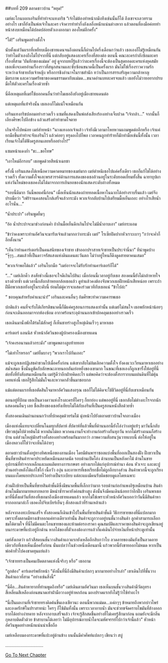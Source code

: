 ##บทที่ 209 ตลาดชาวบ้าน
“หยุด!”


เมย์ตะโกนบอกเอรินที่ทำท่าจะแทงกริช “เจ้าไม่ต้องทำหน้าถมึงทึงเช่นนั้นก็ได้ ถึงเขาจะเลวทรามอย่างไร เขาก็ยังเป็นพ่อเจ้าในละคร เจ้าควรทำท่ากึ่งลังเลกึ่งหนักแน่นต่างหาก แล้วตอนที่ลงมือค่อยทำหน้าสงบเหมือนได้ปลดปล่อยตัวเองออกมา ลองใหม่อีกครั้ง”


“ได้!” เอรินพูดอย่างตั้งใจ


นับตั้งแต่วันแรกที่เหยียบเมืองชายแดนจนถึงตอนนี้ก็ผ่านไปครึ่งเดือนกว่าแล้ว เธอเองก็ไม่รู้เหมือนกันว่าทำไมตัวเองถึงไม่ไปจากที่นี่ แต่กลับอยู่แสดงละครเรื่องที่สองต่อ ตอนนี้ คณะละครกำลังซ้อมละครเรื่องที่สาม ‘บันทึกของแม่มด’ อยู่ ดูจากบทก็รู้แล้วว่าละครเรื่องนี้จะต้องเป็นสุดยอดละครแห่งยุคสมัย เธอเพิ่งจะเคยอ่านเรื่องราวที่สนุกสนานและซับซ้อนขนาดนี้เป็นครั้งแรก มันไม่ใช่เรื่องราวความรักระหว่างเจ้าชายกับเจ้าหญิง หรือการชิงอำนาจในราชสำนัก ทว่าเป็นการสรรเสริญความกล้าหาญ มิตรภาพ และความศรัทธาของคนธรรมดากับแม่มด...ขนาดอ่านบทละครจบแล้ว เธอยังไม่วายอยากปรบมือให้ตัวละครในเรื่องด้วยซ้ำ


นี่คือเหตุผลที่เมย์ใช้บอกคนอื่นว่าทำไมเธอถึงยังอยู่เมืองชายแดนต่อ


แต่เหตุผลที่แท้จริงนั้น เธอเองก็ไม่แน่ใจเหมือนกัน


เอรินแทงกริชปลอมอย่างรวดเร็ว แซมที่แสดงเป็นพ่อส่งเสียงร้องอย่างเจ็บปวด “เจ้ากล้า...” จากนั้นก็เอียงศีรษะไปอีกข้าง แล้วแสร้งทำท่าขาดใจตาย


เกินจริงไปหน่อย เมย์ส่ายหน้า “นางแทงอกเจ้าแล้ว เจ้ายังมีเวลามาโหยหวนแถมพูดต่ออีกหรือ เจ้าแค่ยกมือขึ้นทำท่าจะจับเอรินไว้ แล้วค่อยๆ ทรุดลงไปก็พอ เวลาคนถูกทำร้ายก็มักทำมือเช่นนี้ทั้งนั้น เวลาเรียนเจ้าไม่ได้ฟังครูสอนเลยหรืออย่างไร!”


แซมหน้าแดงก่ำ “ขะ...ขอโทษ”


“เอาใหม่อีกรอบ” เธอพูดด้วยสีหน้าเฉยชา


ครั้งนี้ เอรินแสดงได้เหนือความคาดหมายของเมย์มาก เมย์ตำหนิเธอไปแค่ครั้งเดียว เธอก็แก้ไขได้อย่างรวดเร็ว ทั้งความตั้งใจและพรสวรรค์ด้านการแสดงของเธอล้วนอยู่ในระดับยอดเยี่ยมทั้งสิ้น ฉายาบุปผาแห่งวันใหม่ของเธอคงไม่ได้มาจากการเยินยอของนักแสดงระดับล่างทั้งหมด


“รอบนี้ดีมาก วันนี้พอแค่นี้ก่อน” เมื่อเห็นนักแสดงถ่ายทอดเนื้อหาในฉากได้อย่างราบรื่นแล้ว เมย์จึงปรบมือว่า “เฟร์รานคงสอนใกล้เสร็จแล้วกระมัง พวกเจ้ากลับบ้านไปเตรียมมื้อเย็นเถอะ อย่างไรเสียน้ำอะไรนั่น...”


“น้ำประปา” เอรินพูดยิ้มๆ


“อ้อ น้ำประปาจะมาช่วงก่อนค่ำ ถ้ากินมื้อเย็นดึกเกินไปจะไม่มีน้ำอาบเอา” เมย์กระแอม


“ข้าว่าคงเพราะท่านอัศวินจะมารับเจ้าแล้วมากกว่ากระมัง เมย์” โรเซียปิดปากหัวเราะเบาๆ “กว่าจะค่ำก็อีกตั้งนาน”


“เห็นว่าท่านคาร์เตอร์เป็นคนสนิทของเจ้าชาย เข้าออกปราสาทเจ้าชายเป็นประจำนี่นา” ทีน่าพูดบ้าง “จุ๊ๆๆ...สมแล้วที่เป็นดาวจรัสแสงแห่งดินแดนตะวันตก ไม่ว่าอยู่ไหนก็ดึงดูดสายตาคนเสมอ”


“พวกเจ้าพอได้แล้ว” เอรินโบกมือ “เมย์อาจจะไม่รับรักท่านคาร์เตอร์ก็ได้”


“...” เมย์เลิกคิ้ว สงสัยช่วงนี้เธอจะใจดีเกินไปสินะ เมื่อก่อนนี้เวลาอยู่กับเธอ สองคนนี้ยังไม่กล้าหายใจแรงด้วยซ้ำ แต่เวลานี้กลับกล้าหยอกล้อเธอแล้ว ดูท่าแล้วคงต้องจับพวกเธอฝึกหนักเสียหน่อย เพราะถ้าฝีมือพวกเธอยังอยู่ในระดับนี้ ย่อมไม่คู่ควรจะแสดงร่วมเวทีกับเธอแน่ “ข้าไปล่ะ”


“ ขอบคุณสำหรับคำแนะนำ!” เอรินและคนอื่นๆ ก้มศีรษะทำความเคารพเธอ


ปกติแล้ว คนที่จะรับได้เกียรติขนาดนี้ก็มีแค่ครูสอนการแสดงเท่านั้น แต่เมย์ไม่สนใจ เธอพยักหน้าน้อยๆ ก่อนจะเดินออกมาจากห้องซ้อม อากาศร้อนระอุด้านนอกเข้าปกคลุมเธออย่างรวดเร็ว


เธอเดินมานั่งพักใต้ร่มไม้สักครู่ ก็เห็นชายร่างสูงใหญ่เดินเร็วๆ มาหาเธอ


คาร์เตอร์ แลนนิส หัวหน้าอัศวินของผู้ปกครองเมืองชายแดน


“เจ้าคงรอนานแล้วกระมัง” เขาพูดพลางลูบท้ายทอย


“ไม่เท่าไรหรอก” เมย์ยิ้มบางๆ “พวกเราไปกันเถอะ”


แม้จะถูกเธอปฏิเสธคำชวนไปเมื่อครั้งก่อน แต่เขากลับไม่ล้มเลิกความตั้งใจ ยังคงแวะเวียนมาหาเธออย่างสม่ำเสมอ ซึ่งนั่นดูขัดกับลักษณะภายนอกอันเย่อหยิ่งของเขามาก ในขณะที่เธอเองก็ถูกเขารั้งให้อยู่ที่นี่ต่อทั้งที่ยังสับสนเหมือนกัน เมย์รู้ดีว่าอีกฝ่ายคิดอะไร แต่พอคิดว่าจะต้องตั้งรกรากบนแผ่นดินที่ไม่คุ้นเคยแห่งนี้ เธอก็รู้สึกไม่มั่นใจและหวาดกลัวขึ้นมาชอบกล


แม้แต่ตอนแรกที่เธอตัดสินใจมาหาอัศวินแสงอรุณ เธอก็ไม่ได้คิดจะใช้ชีวิตอยู่ที่นี่กับเขาเหมือนกัน


ตอนอยู่ที่ป้อม เธอเป็นดวงดาวแห่งโรงละครที่ใครๆ ก็ยกย่อง แต่พออยู่ที่นี่ เธอกลับไม่ต่างอะไรจากนักแสดงคนอื่นๆ เลย ชื่อเสียงของเธอยังเทียบไม่ได้กับเอรินที่เป็นครูสอนหนังสือด้วยซ้ำ


ทั้งสองคนเดินผ่านถนนกว้างที่ปกคลุมด้วยร่มไม้ มุ่งหน้าไปยังตลาดชาวบ้านใจกลางเมือง


เมืองแห่งนี้แทบจะเปลี่ยนโฉมทุกสัปดาห์ สัปดาห์ที่แล้วพื้นที่ด้านนอกนี้ยังโล่งว่างอยู่แท้ๆ มาวันนี้กลับเขียวชอุ่มไปด้วยต้นไม้ หากฝนไม่ตก พวกคนงานก็จะทำงานก่อสร้างกันทุกวัน หากไม่สร้างถนนก็สร้างบ้าน แต่ส่วนใหญ่มักสร้างทั้งสองอย่างพร้อมกันมากกว่า ภาพความสับสนวุ่นวายแบบนี้ ต่อให้อยู่ในเมืองหลวงก็ใช่ว่าจะเห็นได้ง่ายๆ


ตลาดชาวบ้านตั้งอยู่ทางทิศเหนือของลานเมือง โดยมีต้นพาราซอลแบ่งพื้นที่ออกเป็นสองฝั่ง ฝั่งขวาเป็นพื้นที่ขายสินค้าราคาประหยัดเหมือนตลาดนัด รอบด้านเปิดโล่ง ด้านบนเป็นหลังคาไม้ ด้านในขายอุปกรณ์ที่ทำจากเหล็กและผลผลิตทางการเกษตร อย่างแรกได้แก่อุปกรณ์ทำนา ค้อน หัวเจาะ และตะปู ส่วนอย่างหลังได้แก่ไข่ไก่ เนื้อวัว องุ่น และอาหารที่เธอเรียกชื่อไม่ถูกอีกบางส่วน สินค้าพวกนี้จะถูกเรียงบนแผงโดยแยกประเภทไว้อย่างเป็นระเบียบ แต่ละแผงมีคนรับผิดชอบดูแลโดยเฉพาะ


ส่วนฝั่งซ้ายเป็นพื้นที่ขายสินค้าชั้นดีซึ่งมีขนาดพื้นที่เล็กกว่ามาก รอบด้านก่อกำแพงอิฐเหมือนบ้าน สินค้าด้านในมีมากมายหลากหลาย มิหนำซ้ำราคายังค่อนข้างสูง ดังนั้นจึงมีคนเดินน้อยกว่าอีกฝั่ง เอรินพาเธอมาที่นี่ตั้งแต่วันที่สองที่เธอมาถึงเมืองชายแดนแล้ว หากไม่ใช่เพราะหัวหน้าอัศวินบอกว่าวันนี้มีสินค้าหายากออกมาล่ะก็ เธอคงไปจิบเบียร์เย็นๆ สักสองแก้วที่ร้านเหล้าแล้ว


หลังจากลงทะเบียนเสร็จ ทั้งสองคนก็เดินเข้าไปในพื้นที่ขายสินค้าชั้นดี วิธีการขายของที่นี่แปลกมาก เพราะทั้งตลาดมีทางเข้าออกแค่ทางเดียวเท่านั้น สินค้าจะถูกวางอยู่บนชั้นวางสินค้า ลูกค้าสามารถเลือกชมได้ตามใจ ที่นี่ไม่มีคนตะโกนขายของและห้ามต่อรองราคา คุณสมบัติและราคาของสินค้าจะถูกเขียนอยู่บนกระดาษที่แปะอยู่อีกด้าน หากได้ของที่ตัวเองต้องการแล้วก็แค่เดินไปจ่ายเงินที่หน้าประตูเท่านั้น


เมย์สังเกตว่า แก้วสีสดบนชั้นวางสินค้าแถวแรกยังเหลืออีกสิบกว่าใบ ลวดลายของมันยังเป็นลวดลายเดียวกับที่เธอเห็นเมื่อครั้งก่อน นั่นแปลว่าในช่วงหนึ่งเดือนมานี้ แก้วพวกนี้ยังขายออกไม่หมด หากเป็นพ่อค้าทั่วไปคงขาดทุนแย่แล้ว


“เจ้าชายทรงเป็นคนเปิดตลาดแห่งนี้จริงๆ หรือ” เธอถาม


“ถูกต้อง” คาร์เตอร์พยักหน้า “ดังนั้นที่นี่ถึงมีสินค้าแปลกๆ มากมายอย่างไรเล่า” เขาเดินไปที่ชั้นวางสินค้าแถวที่สาม “อย่างเช่นสิ่งนี้”


“นี่คือ...สินค้าหายากที่ท่านพูดถึงหรือ” เมย์เดินตามอัศวินมา เธอเห็นบนชั้นวางสินค้ามีวัตถุทรงสี่เหลี่ยมสีเหลืองอ่อนขนาดเท่าฝ่ามือวางอยู่ห้าหกก้อน มองปราดแรกยังไม่รู้ว่าใช้ทำอะไร


“นี่เป็นผลงานที่เจ้าชายทรงคิดค้นขึ้นเองเชียวนะ ตอนนี้พวกแม่มด...แค่กๆๆ ข้าหมายถึงพวกบ่าวไพร่และองครักษ์ในปราสาทน่ะ ใครๆ ก็ใช้มันทั้งนั้น เพราะเวลาอาบน้ำ มันจะช่วยขจัดคราบไขมันที่ล้างออกยากได้อย่างง่ายดาย หลังจากอาบเสร็จแล้ว เจ้าจะรู้สึกสดชื่นอย่างที่ไม่เคยรู้สึกมาก่อน แถมยังจะมีกลิ่นกุหลาบติดตัวด้วย ข้าสาบานได้เลยว่า ไม่มีอุปกรณ์อาบน้ำใดจะมหัศจรรย์ไปกว่าเจ้านี้แล้ว” หัวหน้าอัศวินพูดอย่างหนักแน่นน่าเชื่อถือ


เมย์เหลือบมองกระดาษที่แปะอยู่ด้านข้าง บนนั้นมีคำศัพท์แปลกๆ เขียนว่า สบู่


..............................




[Go To Next Chapter]( ./122.md)